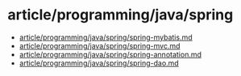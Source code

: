 # article/programming/java/spring

- [article/programming/java/spring/spring-mybatis.md](spring-mybatis.md)
- [article/programming/java/spring/spring-mvc.md](spring-mvc.md)
- [article/programming/java/spring/spring-annotation.md](spring-annotation.md)
- [article/programming/java/spring/spring-dao.md](spring-dao.md)
